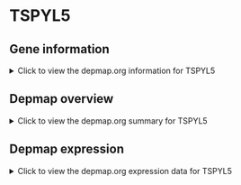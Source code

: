 <h1>TSPYL5</h1>

<h2>Gene information</h2>
<details>
  <summary>Click to view the depmap.org information for TSPYL5</summary>
  <iframe src="https://depmap.org/portal/gene/TSPYL5?tab=about" style="border:none;width:100%;height:800px"></iframe>
</details>

<h2>Depmap overview</h2>
<details>
  <summary>Click to view the depmap.org summary for TSPYL5</summary>
  <iframe src="https://depmap.org/portal/gene/TSPYL5?tab=overview" style="border:none;width:100%;height:800px"></iframe>
</details>

<h2>Depmap expression</h2>
<details>
  <summary>Click to view the depmap.org expression data for TSPYL5</summary>
  <iframe src="https://depmap.org/portal/gene/TSPYL5?tab=characterization" style="border:none;width:100%;height:800px"></iframe>
</details>


<!--
<h2>Reactome Pathway diagram</h2>
<details>
  <summary>Click to view Reactome pathway for TSPYL5</summary>
  PNAME
</details>
-->


